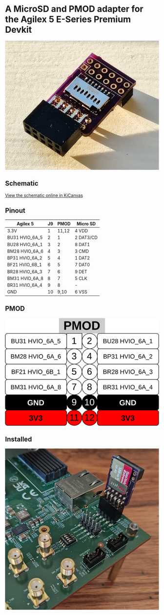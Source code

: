 # A MicroSD and PMOD adapter for the Agilex 5 E-Series Premium Devkit

![Picture of assembled board](assembled.jpg)

## Schematic

[View the schematic online in KiCanvas](https://kicanvas.org/?github=https%3A%2F%2Fgithub.com%2Fgsteiert%2Fa5e2pmod%2Fblob%2Fmain%2Fa5e2pmod.kicad_sch)

## Pinout

|  Agilex 5         |  J9  |  PMOD  |  Micro SD  |
| ----------------- | ---- | ------ | ---------- |
|  3.3V             |  1   |  11,12 | 4 VDD      |
|  BU31  HVIO_6A_5  |  2   |  1     | 2 DAT3/CD  |
|  BU28  HVIO_6A_1  |  3   |  2     | 8 DAT1     |
|  BM28  HVIO_6A_6  |  4   |  3     | 3 CMD      |
|  BP31  HVIO_6A_2  |  5   |  4     | 1 DAT2     |
|  BF21  HVIO_6B_1  |  6   |  5     | 7 DAT0     |
|  BR28  HVIO_6A_3  |  7   |  6     | 9 DET      |
|  BM31  HVIO_6A_8  |  8   |  7     | 5 CLK      |
|  BR31  HVIO_6A_4  |  9   |  8     | -          |
|  GND              |  10  |  9,10  | 6 VSS      |

## PMOD

![PMOD Pinout](pmod.png)

## Installed

![Picture of the board installed](installed.jpg)
